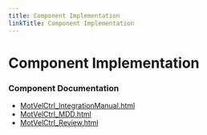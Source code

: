 ```yaml
---
title: Component Implementation
linkTitle: Component Implementation
---
```


# Component Implementation
### Component Documentation

- [MotVelCtrl_IntegrationManual.html](doc/MotVelCtrl_IntegrationManual.html)
- [MotVelCtrl_MDD.html](doc/MotVelCtrl_MDD.html)
- [MotVelCtrl_Review.html](doc/MotVelCtrl_Review.html)

